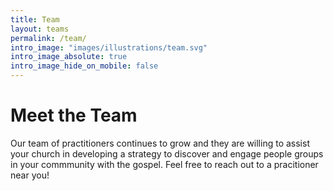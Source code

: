 ```yaml
---
title: Team
layout: teams
permalink: /team/
intro_image: "images/illustrations/team.svg"
intro_image_absolute: true
intro_image_hide_on_mobile: false
---
```


# Meet the Team

Our team of practitioners continues to grow and they are willing to assist your church in developing a strategy to discover and engage people groups in your commmunity with the gospel. Feel free to reach out to a pracitioner near you!
